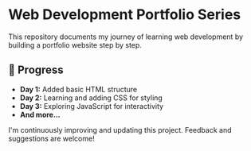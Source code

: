 # Web Development Portfolio Series

This repository documents my journey of learning web development by building a portfolio website step by step.

## 📌 Progress

- **Day 1:** Added basic HTML structure  
- **Day 2:** Learning and adding CSS for styling  
- **Day 3:** Exploring JavaScript for interactivity  
- **And more...**

I'm continuously improving and updating this project. Feedback and suggestions are welcome!
